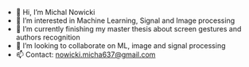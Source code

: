 - 👋 Hi, I’m Michal Nowicki
- 👀 I’m interested in Machine Learning, Signal and Image processing
- 🌱 I’m currently finishing my master thesis about screen gestures and authors recognition
- 💞️ I’m looking to collaborate on ML, image and signal processing
- 📫 Contact: nowicki.micha637@gmail.com

<!---
nowickimichal/nowickimichal is a ✨ special ✨ repository because its `README.md` (this file) appears on your GitHub profile.
You can click the Preview link to take a look at your changes.
--->
